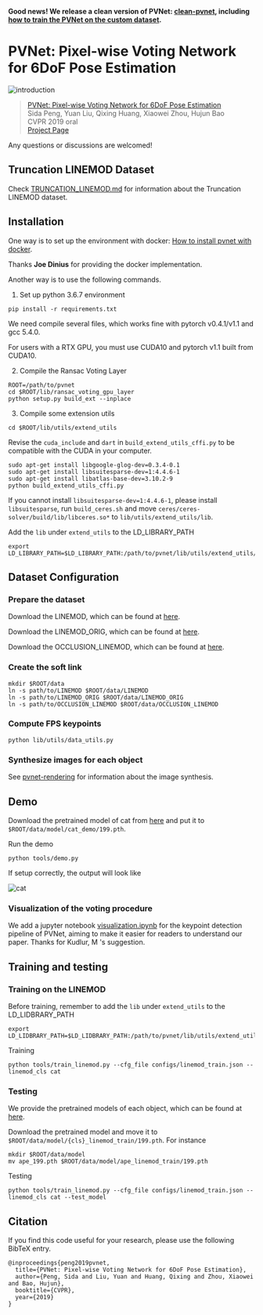 **Good news! We release a clean version of PVNet: [clean-pvnet](https://github.com/zju3dv/clean-pvnet), including [how to train the PVNet on the custom dataset](https://github.com/zju3dv/clean-pvnet#training-on-the-custom-dataset).**

# PVNet: Pixel-wise Voting Network for 6DoF Pose Estimation

![introduction](./assets/introduction.png)

> [PVNet: Pixel-wise Voting Network for 6DoF Pose Estimation](https://arxiv.org/pdf/1812.11788.pdf)  
> Sida Peng, Yuan Liu, Qixing Huang, Xiaowei Zhou, Hujun Bao   
> CVPR 2019 oral  
> [Project Page](https://zju3dv.github.io/pvnet)

Any questions or discussions are welcomed!

## Truncation LINEMOD Dataset

Check [TRUNCATION_LINEMOD.md](TRUNCATION_LINEMOD.md) for information about the Truncation LINEMOD dataset.

## Installation

One way is to set up the environment with docker: [How to install pvnet with docker](docker/how-to-docker.md).

Thanks **Joe Dinius** for providing the docker implementation.

Another way is to use the following commands.

1. Set up python 3.6.7 environment

```
pip install -r requirements.txt
```

We need compile several files, which works fine with pytorch v0.4.1/v1.1 and gcc 5.4.0.

For users with a RTX GPU, you must use CUDA10 and pytorch v1.1 built from CUDA10.

2. Compile the Ransac Voting Layer

```
ROOT=/path/to/pvnet
cd $ROOT/lib/ransac_voting_gpu_layer
python setup.py build_ext --inplace
```

3. Compile some extension utils

```
cd $ROOT/lib/utils/extend_utils
```

Revise the `cuda_include` and `dart` in `build_extend_utils_cffi.py` to be compatible with the CUDA in your computer.

```
sudo apt-get install libgoogle-glog-dev=0.3.4-0.1
sudo apt-get install libsuitesparse-dev=1:4.4.6-1
sudo apt-get install libatlas-base-dev=3.10.2-9
python build_extend_utils_cffi.py
```

If you cannot install `libsuitesparse-dev=1:4.4.6-1`, please install `libsuitesparse`, run `build_ceres.sh` and move `ceres/ceres-solver/build/lib/libceres.so*` to `lib/utils/extend_utils/lib`.

Add the `lib` under `extend_utils` to the LD_LIBRARY_PATH

```
export LD_LIBRARY_PATH=$LD_LIBRARY_PATH:/path/to/pvnet/lib/utils/extend_utils/lib
```

## Dataset Configuration

### Prepare the dataset

Download the LINEMOD, which can be found at [here](https://1drv.ms/u/s!AtZjYZ01QjphgQ56t4wCharVSfxL).

Download the LINEMOD_ORIG, which can be found at [here](./tools/download_linemod_orig.sh).

Download the OCCLUSION_LINEMOD, which can be found at [here](https://1drv.ms/u/s!AtZjYZ01QjphgRCzvy05fjKqR__e).

### Create the soft link

```
mkdir $ROOT/data
ln -s path/to/LINEMOD $ROOT/data/LINEMOD
ln -s path/to/LINEMOD_ORIG $ROOT/data/LINEMOD_ORIG
ln -s path/to/OCCLUSION_LINEMOD $ROOT/data/OCCLUSION_LINEMOD
```

### Compute FPS keypoints

```
python lib/utils/data_utils.py
```

### Synthesize images for each object

See [pvnet-rendering](https://github.com/zju-3dv/pvnet-rendering) for information about the image synthesis.

## Demo

Download the pretrained model of cat from [here](https://1drv.ms/u/s!AtZjYZ01QjphgQkDZa7fyvvaD7P6) and put it to `$ROOT/data/model/cat_demo/199.pth`. 

Run the demo

```
python tools/demo.py
```

If setup correctly, the output will look like

![cat](./assets/cat.png)

### Visualization of the voting procedure

We add a jupyter notebook [visualization.ipynb](./visualization.ipynb) for the keypoint detection pipeline of PVNet, aiming to make it easier for readers to understand our paper. Thanks for Kudlur, M 's suggestion. 

## Training and testing

### Training on the LINEMOD

Before training, remember to add the `lib` under `extend_utils` to the LD_LIDBRARY_PATH

```
export LD_LIDBRARY_PATH=$LD_LIDBRARY_PATH:/path/to/pvnet/lib/utils/extend_utils/lib
```

Training

```
python tools/train_linemod.py --cfg_file configs/linemod_train.json --linemod_cls cat
```

### Testing

We provide the pretrained models of each object, which can be found at [here](https://1drv.ms/f/s!AtZjYZ01QjphgQBQDQghxjbkik5f).

Download the pretrained model and move it to `$ROOT/data/model/{cls}_linemod_train/199.pth`. For instance

```
mkdir $ROOT/data/model
mv ape_199.pth $ROOT/data/model/ape_linemod_train/199.pth
```

Testing

```
python tools/train_linemod.py --cfg_file configs/linemod_train.json --linemod_cls cat --test_model
```

## Citation

If you find this code useful for your research, please use the following BibTeX entry.

```
@inproceedings{peng2019pvnet,
  title={PVNet: Pixel-wise Voting Network for 6DoF Pose Estimation},
  author={Peng, Sida and Liu, Yuan and Huang, Qixing and Zhou, Xiaowei and Bao, Hujun},
  booktitle={CVPR},
  year={2019}
}
```

